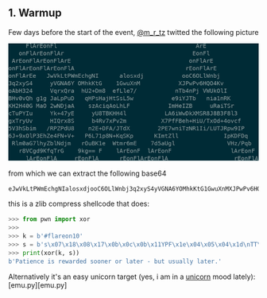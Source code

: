## 1. Warmup

Few days before the start of the event, [@m_r_tz](https://twitter.com/m_r_tz/status/1705204684393222654) twitted the following picture

![sec](pics/sec.png)

from which we can extract the following base64

```
eJwVkLtPWmEchgNIalosxdjooC6OLlWnbj3q2xyS4yVGNA6YOMhkKtG1GwuXnMXJPwPv6HQO4KvoAbH324VqrxQrahU2+Dm8efLle7/nTb4nPjVWUkOlIBHv0vQhg1gJaLpPuDqHPsHajHtSsL5we9iYJTbnia1nRKKH2H40GMaO2wNDjaAszAciqAoLhLFImHeIZBuRaiTSrcTuPYIuYk+47yEyU8TBKHH4lLA6iWwDkXMSR8J8B3F8l3gxTryUvHIQrx8Sb4Rv7xPv2mX7PfFBeh+HiU/TxOd+4ovcf5V3hSbim/RPZPdU8n2E+DFA/JTdX2PE7wniTzNR1Ii/LUTJRpw9IP6J+9xOlP3EhZe4FN+V+P6L71p8N+KqSKpKImtZllIpKDFDqRlm0aG7lhyZblNdjmrOuBK1eWtmr6mE7d5aUglVHz/Pqbr8VCgd9KfqTrG9kg==
```

this is a zlib compress shellcode that does:

```python
>>> from pwn import xor
>>>
>>> k = b'#flareon10'
>>> s = b's\x07\x18\x08\x17\x0b\x0c\x0b\x11YPF\x1e\x04\x05\x04\x1d\nTT\x03\x15\x03\x0e\x1c\x00\x1dN^B\x03\n\r\x15\x17\x17OC\x11RV\x12L\x14\x01\x10\x0e\x02]I\x03\n\r\x15\x17\x17A'
>>> print(xor(k, s))
b'Patience is rewarded sooner or later - but usually later.'
```


Alternatively it's an easy unicorn target (yes, i am in a [unicorn](https://www.unicorn-engine.org/) mood lately): [emu.py][emu.py]
